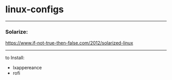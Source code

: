 # linux-configs

_____
### Solarize:

https://www.if-not-true-then-false.com/2012/solarized-linux

_____
to Install:
* lxappereance
* rofi
